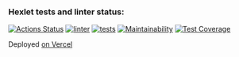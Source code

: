 ### Hexlet tests and linter status:
[![Actions Status](https://github.com/Kokorushka/frontend-project-lvl3/workflows/hexlet-check/badge.svg)](https://github.com/Kokorushka/frontend-project-lvl3/actions)
[![linter](https://github.com/Kokorushka/frontend-project-lvl3/actions/workflows/linter.yml/badge.svg)](https://github.com/Kokorushka/frontend-project-lvl3/actions/workflows/linter.yml)
[![tests](https://github.com/Kokorushka/frontend-project-lvl3/actions/workflows/tests.yml/badge.svg)](https://github.com/Kokorushka/frontend-project-lvl3/actions/workflows/tests.yml)
[![Maintainability](https://api.codeclimate.com/v1/badges/a5a9c8c8871bc2565000/maintainability)](https://codeclimate.com/github/Kokorushka/frontend-project-lvl3/maintainability)
[![Test Coverage](https://api.codeclimate.com/v1/badges/a5a9c8c8871bc2565000/test_coverage)](https://codeclimate.com/github/Kokorushka/frontend-project-lvl3/test_coverage)

Deployed [on Vercel](https://frontend-project-lvl3-inky.vercel.app/)
